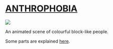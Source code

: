 # [ANTHROPHOBIA](https://joachimford.uk/content/anthrophobia_fear_of_crowds.html)

![](https://github.com/Hope41/anthrophobia-fear-of-crowds/blob/main/image.png?raw=true)

An animated scene of colourful block-like people.

Some parts are explained [here](https://joachimford.uk/src/content/anthrophobia_fear_of_crowds).
